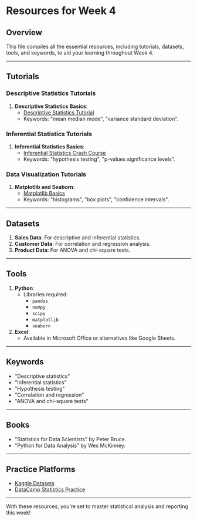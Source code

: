# Resources for Week 4

## Overview
This file compiles all the essential resources, including tutorials, datasets, tools, and keywords, to aid your learning throughout Week 4.

---

## Tutorials

### Descriptive Statistics Tutorials
1. **Descriptive Statistics Basics**:
   - [Descriptive Statistics Tutorial](https://www.youtube.com/results?search_query=descriptive+statistics)
   - Keywords: "mean median mode", "variance standard deviation".

### Inferential Statistics Tutorials
1. **Inferential Statistics Basics**:
   - [Inferential Statistics Crash Course](https://www.youtube.com/results?search_query=inferential+statistics)
   - Keywords: "hypothesis testing", "p-values significance levels".

### Data Visualization Tutorials
1. **Matplotlib and Seaborn**:
   - [Matplotlib Basics](https://matplotlib.org/stable/contents.html)
   - Keywords: "histograms", "box plots", "confidence intervals".

---

## Datasets
1. **Sales Data**: For descriptive and inferential statistics.
2. **Customer Data**: For correlation and regression analysis.
3. **Product Data**: For ANOVA and chi-square tests.

---

## Tools
1. **Python**:
   - Libraries required:
     - `pandas`
     - `numpy`
     - `scipy`
     - `matplotlib`
     - `seaborn`
2. **Excel**:
   - Available in Microsoft Office or alternatives like Google Sheets.

---

## Keywords
- "Descriptive statistics"
- "Inferential statistics"
- "Hypothesis testing"
- "Correlation and regression"
- "ANOVA and chi-square tests"

---

## Books
- "Statistics for Data Scientists" by Peter Bruce.
- "Python for Data Analysis" by Wes McKinney.

---

## Practice Platforms
- [Kaggle Datasets](https://www.kaggle.com/datasets)
- [DataCamp Statistics Practice](https://www.datacamp.com)

---

With these resources, you’re set to master statistical analysis and reporting this week!